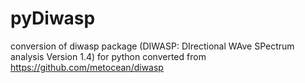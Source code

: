 # pyDiwasp
conversion of diwasp package (DIWASP: DIrectional WAve SPectrum analysis Version 1.4) for python
converted from https://github.com/metocean/diwasp
